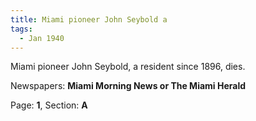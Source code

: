 ```yaml
---  
title: Miami pioneer John Seybold a  
tags:  
  - Jan 1940  
---  
```

  
Miami pioneer John Seybold, a resident since 1896, dies.  
  
Newspapers: **Miami Morning News or The Miami Herald**  
  
Page: **1**, Section: **A** 
